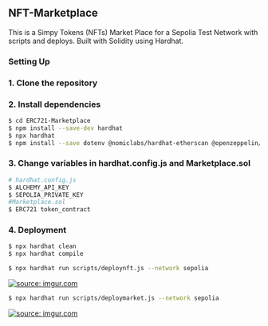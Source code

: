 ## NFT-Marketplace

This is a Simpy Tokens (NFTs) Market Place for a Sepolia Test Network  with scripts and deploys. Built with Solidity using Hardhat.

### Setting Up

### 1. Clone the repository

### 2. Install dependencies

```bash
$ cd ERC721-Marketplace
$ npm install --save-dev hardhat
$ npx hardhat
$ npm install --save dotenv @nomiclabs/hardhat-etherscan @openzeppelin/contracts
```
### 3. Change variables in hardhat.config.js and Marketplace.sol

```bash
# hardhat.config.js
$ ALCHEMY_API_KEY
$ SEPOLIA_PRIVATE_KEY
#Marketplace.sol
$ ERC721 token_contract

```

### 4. Deployment
```bash
$ npx hardhat clean
$ npx hardhat compile
```


``` bash
$ npx hardhat run scripts/deploynft.js --network sepolia
```

<a href="https://imgur.com/emLmb7B"><img src="https://i.imgur.com/emLmb7B.gif" title="source: imgur.com" /></a>


``` bash
$ npx hardhat run scripts/deploymarket.js --network sepolia
```

<a href="https://imgur.com/jncwCSH"><img src="https://i.imgur.com/jncwCSH.gif" title="source: imgur.com" /></a>


